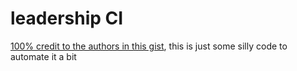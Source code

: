 # leadership CI

[100% credit to the authors in this gist](https://gist.github.com/simpsoka/14da775a63e22e5083141da5c48e6410), this is just some silly code to automate it a bit
